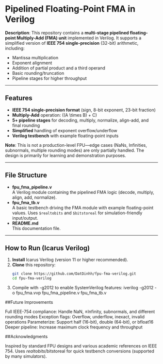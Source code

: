 # Pipelined Floating-Point FMA in Verilog

**Description**: This repository contains a **multi-stage pipelined floating-point Multiply-Add (FMA) unit** implemented in Verilog. It supports a simplified version of **IEEE 754 single-precision** (32-bit) arithmetic, including:

- Mantissa multiplication
- Exponent alignment
- Addition of partial product and a third operand
- Basic rounding/truncation
- Pipeline stages for higher throughput

---

## Features

- **IEEE 754 single-precision format** (sign, 8-bit exponent, 23-bit fraction)
- **Multiply-Add** operation: \((A \times B) + C\)
- **5+ pipeline stages** for decoding, multiply, normalize, align-add, and final rounding
- **Simplified** handling of exponent overflow/underflow
- **Verilog testbench** with example floating-point inputs

**Note**: This is not a production-level FPU—edge cases (NaNs, Infinities, subnormals, multiple rounding modes) are only partially handled. The design is primarily for learning and demonstration purposes.

---

## File Structure

- **fpu_fma_pipeline.v**  
  A Verilog module containing the pipelined FMA logic (decode, multiply, align, add, normalize).
- **fpu_fma_tb.v**  
  A basic testbench driving the FMA module with example floating-point values. Uses `$realtobits` and `$bitstoreal` for simulation-friendly input/output.
- **README.md**  
  This documentation file.

---

## How to Run (Icarus Verilog)

1. **Install** Icarus Verilog (version 11 or higher recommended).
2. **Clone** this repository:
   ```bash
   git clone https://github.com/DatDinhh/fpu-fma-verilog.git
   cd fpu-fma-verilog
3. Compile with -g2012 to enable SystemVerilog features:
    iverilog -g2012 -o fpu_fma.vvp fpu_fma_pipeline.v fpu_fma_tb.v

##Future Improvements

Full IEEE-754 compliance: Handle NaN, ±Infinity, subnormals, and different rounding modes
Exception flags: Overflow, underflow, inexact, invalid operations
Parameterize: Support half (16-bit), double (64-bit), or bfloat16
Deeper pipeline: Increase maximum clock frequency and throughput

##Acknowledgments

Inspired by standard FPU designs and various academic references on IEEE 754.
Uses $realtobits/$bitstoreal for quick testbench conversions (supported by many simulators).
